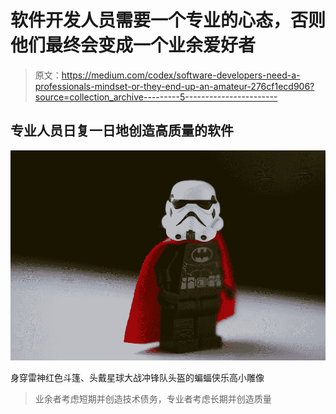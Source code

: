# 软件开发人员需要一个专业的心态，否则他们最终会变成一个业余爱好者

> 原文：<https://medium.com/codex/software-developers-need-a-professionals-mindset-or-they-end-up-an-amateur-276cf1ecd906?source=collection_archive---------5----------------------->

## 专业人员日复一日地创造高质量的软件

![](img/e01162f6dada56d631693cb5b8298a01.png)

身穿雷神红色斗篷、头戴星球大战冲锋队头盔的蝙蝠侠乐高小雕像

> 业余者考虑短期并创造技术债务，专业者考虑长期并创造质量